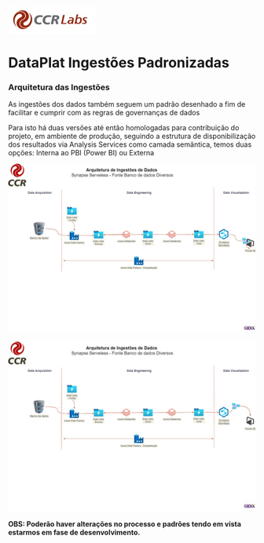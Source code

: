 
![logoccrlabs.jpg](/.attachments/logoccrlabs-ab60d0c8-2c16-492e-915d-02ad63688ae7.jpg)


# **DataPlat Ingestões Padronizadas**


### **Arquitetura das Ingestões**

As ingestões dos dados também seguem um padrão desenhado a fim de facilitar e cumprir com as regras de governanças de dados

Para isto há duas versões até então homologadas para contribuição do projeto, em ambiente de produção, seguindo a estrutura de disponibilização dos resultados via Analysis Services como camada semântica, temos duas opções:
Interna ao PBI (Power BI) ou Externa


![Radix_[Projeto_CCR]_Arquitetura_Geral_das_Ingestões_V2-Arquitetura de ingestão dos dados__ans interno.jpg](/.attachments/Radix_[Projeto_CCR]_Arquitetura_Geral_das_Ingestões_V2-Arquitetura%20de%20ingestão%20dos%20dados__ans%20interno-b23e2610-92ef-40d5-8ad3-9c294e707610.jpg)

![Radix_[Projeto_CCR]_Arquitetura_Geral_das_Ingestões_V2-Arquitetura de ingestão dos dados.jpg](/.attachments/Radix_[Projeto_CCR]_Arquitetura_Geral_das_Ingestões_V2-Arquitetura%20de%20ingestão%20dos%20dados-f14828d0-3ce4-4b42-9427-0bcca189b685.jpg)

**OBS: Poderão haver alterações no processo e padrões tendo em vista estarmos em fase de desenvolvimento.**